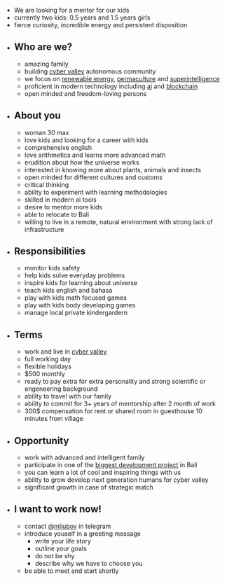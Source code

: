 - We are looking for a mentor for our kids
- currently two kids: 0.5 years and 1.5 years girls
- fierce curiosity, incredible energy and persistent disposition
- ## Who are we?
	- amazing family
	- building [cyber valley](https://cv.land) autonomous community
	- we focus on [renewable energy](https://en.wikipedia.org/wiki/Renewable_energy), [permaculture](https://en.wikipedia.org/wiki/Permaculture) and [superintelligence](https://en.wikipedia.org/wiki/Superintelligence)
	- proficient in modern technology including [ai](https://en.wikipedia.org/wiki/Artificial_intelligence) and [blockchain](https://en.wikipedia.org/wiki/Blockchain)
	- open minded and freedom-loving persons
- ## About you
	- woman 30 max
	- love kids and looking for a career with kids
	- comprehensive english
	- love arithmetics and learns more advanced math
	- erudition about how the universe works
	- interested in knowing more about plants, animals and insects
	- open minded for different cultures and customs
	- critical thinking
	- ability to experiment with learning methodologies
	- skilled in modern ai tools
	- desire to mentor more kids
	- able to relocate to Bali
	- willing to live in a remote, natural environment with strong lack of infrastructure
- ## Responsibilities
	- monitor kids safety
	- help kids solve everyday problems
	- inspire kids for learning about universe
	- teach kids english and bahasa
	- play with kids math focused games
	- play with kids body developing games
	- manage local private kindergardern
- ## Terms
	- work and live in [cyber valley](https://maps.app.goo.gl/5z1HoB3B6crzv7fV6)
	- full working day
	- flexible holidays
	- $500 monthly
	- ready to pay extra for extra personality and strong scientific or engeneering background
	- ability to travel with our family
	- ability to commit for 3+ years of mentorship after 2 month of work
	- 300$ compensation for rent or shared room in guesthouse 10 minutes from village
- ## Opportunity
	- work with advanced and intelligent family
	- participate in one of the [biggest development project](https://cv.land) in Bali
	- you can learn a lot of cool and inspiring things with us
	- ability to grow develop next generation humans for cyber valley
	- significant growth in case of strategic match
- ## I want to work now!
	- contact [@mliubov](https://t.me/mliubov) in telegram
	- introduce youself in a greeting message
		- write your life story
		- outline your goals
		- do not be shy
		- describe why we have to choose you
	- be able to meet and start shortly